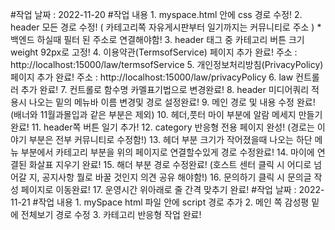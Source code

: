 #작업 날짜 : 2022-11-20
#작업 내용
    1. myspace.html 안에 css 경로 수정!
    2. header 모든 경로 수정! ( 카테고리쪽 자유게시판부터 일기까지는 커뮤니티로 주소 )
    * 백엔드 하실때 필터 된 주소로 연결해야함!
    3. header 태그 중 카테고리 버튼 크기 weight 92px로 고정!
    4. 이용약관(TermsofService) 페이지 추가 완료!
    주소 : http://localhost:15000/law/termsofService
    5. 개인정보처리방침(PrivacyPolicy) 페이지 추가 완료!
    주소 : http://localhost:15000/law/privacyPolicy
    6. law 컨트롤러 추가 완료!
    7. 컨트롤로 함수명 카멜표기법으로 변경완료!
    8. header 미디어쿼리 적용시 나오는 밑의 메뉴바 이름 변경및 경로 설정완료!
    9. 메인 경로 및 내용 수정 완료! (배너와 11월과몰입과 같은 부분은 제외)
    10. 헤더,풋터 마이 부분에 알람 메세지 만들기 완료!
    11. header쪽 버튼 일기 추가!
    12. category 반응형 전용 페이지 완성!
    (경로는 이야기 부분은 전부 커뮤니티로 수정함!)
    13. 헤더 부분 크기가 작어졌을때 나오는 하단 메뉴 부분에서 카테고리 부분을 위의 페이지로 연결할수있게 경로 수정완료!
    14. 마이에 연결된 화살표 지우기 완료!
    15. 해더 부분 경로 수정완료!
    (호스트 센터 클릭 시 어디로 넘어갈 지, 공지사항 뭘로 바꿀 것인지 의견 공유 해야함!)
    16. 문의하기 클릭 시 문의글 작성 페이지로 이동완료!
    17. 운영시간 위아래로 줄 간격 맞추기 완료!
#작업 날짜 : 2022-11-21
#작업 내용
    1. mySpace html 파일 안에 script 경로 추가
    2. 메인 쪽 감성평 밑에 전체보기 경로 수정 
    3. 카테고리 반응형 작업 완료!